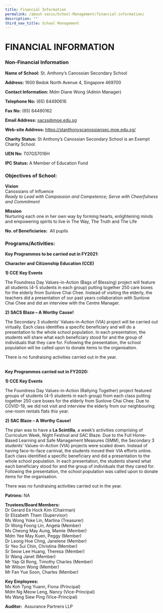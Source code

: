 ```yaml
---
title: Financial Information
permalink: /about-sacss/School-Management/financial-information/
description: ""
third_nav_title: School Management
---
```

# FINANCIAL INFORMATION
### Non-Financial Information

**Name of School:** St. Anthony’s Canossian Secondary School

**Address:** 1600 Bedok North Avenue 4, Singapore 469700

**Contact Information:** Mdm Diane Wong (Admin Manager)

**Telephone No:** (65) 64490616

**Fax No:** (65) 64490162

**Email Address:** [sacss@moe.edu.sg](mailto:sacss@moe.edu.sg)

**Web-site Address:** <a href="https://stanthonyscanossiansec.moe.edu.sg/" target="_blank">https://stanthonyscanossiansec.moe.edu.sg/</a>

**Charity Status:** St Anthony’s Canossian Secondary School is an Exempt Charity School.

**UEN No:** T07GS7016H

**IPC Status:** A Member of Education Fund

### Objectives of School:

**Vision**  
Canossians of Influence  
_Ready to Lead with Compassion and Competence; Serve with Cheerfulness and Commitment_

**Mission**  
Nurturing each one in her own way by forming hearts, enlightening minds and empowering spirits to live in The Way, The Truth and The Life

**No. of Beneficiaries:**  All pupils 

### Programs/Activities:

**Key Programmes to be carried out in FY2021:**

**Character and Citizenship Education (CCE)**

**1) CCE Key Events**

The Foundress Day Values-in-Action (Bags of Blessing) project will feature all students (4-5 students in each group) putting together 250 care boxes for the elderly from Sunlove Chai Chee. Instead of visiting the elderly, the teachers did a presentation of our past years collaboration with Sunlove Chai Chee and did an interview with the Centre Manager. 

**2) SACS Blaze – A Worthy Cause!**

The Secondary 3 students’ Values-in-Action (VIA) project will be carried out virtually. Each class identifies a specific beneficiary and will do a presentation to the whole school population. In each presentation, the students will share what each beneficiary stood for and the group of individuals that they care for. Following the presentation, the school population will be called upon to donate items to the organisation.

There is no fundraising activities carried out in the year.  
 

**Key Programmes carried out in FY2020:**

**1) CCE Key Events**

The Foundress Day Values-in-Action (Rallying Together) project featured groups of students (4-5 students in each group) from each class putting together 250 care boxes for the elderly from Sunlove Chai Chee. Due to COVID-19, we did not visit and interview the elderly from our neighbouring one-room rentals flats this year.

**2) SAC Blaze – A Worthy Cause!**

The plan was to have a **La Scintilla**, a week’s activities comprising of Curriculum Week, Night Festival and SAC Blaze. Due to the Full Home-Based Learning and Safe Management Measures (SMM), the Secondary 3 students’ Values-in-Action (VIA) projects were scaled down. Instead of having face-to-face carnival, the students moved their VIA efforts online. Each class identified a specific beneficiary and did a presentation to the whole school population. In each presentation, the students shared what each beneficiary stood for and the group of individuals that they cared for. Following the presentation, the school population was called upon to donate items for the organisation. 

There was no fundraising activities carried out in the year.

**Patrons:** NA

**Trustees/Board Members:**  
Dr Gerard Ee Hock Kim (Chairman)  
Sr Elizabeth Tham (Supervisor)  
Ms Wong Yoke Lin, Martina (Treasurer)  
Dr Wong Foong Lin, Angela (Member)  
Ms Cheong May Aung, Mamie (Member)  
Mdm Yee May Kuen, Peggy (Member)  
Dr Leong Hoe Chng, Janelene (Member)  
Sr Yeo Sui Chin, Christina (Member)  
Sr Seow Lee Huang, Theresa (Member)  
Sr Wang Janet (Member)  
Mr Yap Qi Rong, Timothy Charles (Member)  
Mr Wilson Wong (Member)  
Mr Fan Yue Soon, Charles (Member) 

**Key Employees:**  
Ms Koh Tyng Yuann, Fiona (Principal)  
Mdm Ng Meow Leng, Nancy (Vice-Principal)  
Ms Wang Siew Ping (Vice-Principal)

**Auditor:**  Assurance Partners LLP